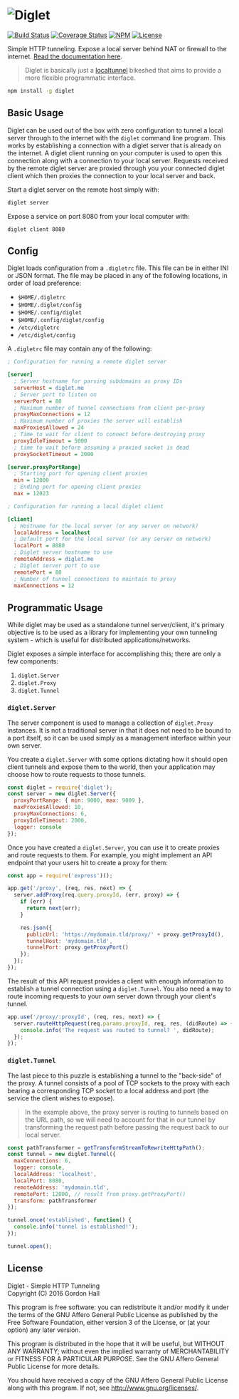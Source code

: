 ![Diglet](https://raw.githubusercontent.com/bookchin/diglet/master/static/diglet.png)
========

[![Build Status](https://img.shields.io/travis/bookchin/diglet.svg?style=flat-square)](https://travis-ci.org/bookchin/diglet)
[![Coverage Status](https://img.shields.io/coveralls/bookchin/diglet.svg?style=flat-square)](https://coveralls.io/r/bookchin/diglet)
[![NPM](https://img.shields.io/npm/v/diglet.svg?style=flat-square)](https://www.npmjs.com/package/diglet)
[![License](https://img.shields.io/badge/license-AGPL3.0-blue.svg?style=flat-square)](https://raw.githubusercontent.com/bookchin/diglet/master/LICENSE)

Simple HTTP tunneling. Expose a local server behind NAT or firewall to the 
internet. [Read the documentation here](http://bookch.in/diglet).

> Diglet is basically just a [localtunnel](https://localtunnel.github.io/www/) 
> bikeshed that aims to provide a more flexible programmatic interface.

```bash
npm install -g diglet
```

Basic Usage
-----------

Diglet can be used out of the box with zero configuration to tunnel a local 
server through to the internet with the `diglet` command line program. This 
works by establishing a connection with a diglet server that is already on 
the internet. A diglet client running on your computer is used to open this 
connection along with a connection to your local server. Requests received
by the remote diglet server are proxied through you your connected diglet 
client which then proxies the connection to your local server and back.

Start a diglet server on the remote host simply with:

```bash
diglet server
```

Expose a service on port 8080 from your local computer with:

```
diglet client 8080
```

Config
------

Diglet loads configuration from a `.digletrc` file. This file can be in either 
INI or JSON format. The file may be placed in any of the following locations, 
in order of load preference:

* `$HOME/.digletrc`
* `$HOME/.diglet/config`
* `$HOME/.config/diglet`
* `$HOME/.config/diglet/config`
* `/etc/digletrc`
* `/etc/diglet/config`

A `.digletrc` file may contain any of the following:

```ini
; Configuration for running a remote diglet server

[server]
  ; Server hostname for parsing subdomains as proxy IDs
  serverHost = diglet.me
  ; Server port to listen on
  serverPort = 80
  ; Maximum number of tunnel connections from client per-proxy
  proxyMaxConnections = 12
  ; Maximum number of proxies the server will establish
  maxProxiesAllowed = 24
  ; Time to wait for client to connect before destroying proxy
  proxyIdleTimeout = 5000
  ; time to wait before assuming a proxied socket is dead
  proxySocketTimeout = 2000

[server.proxyPortRange]
  ; Starting port for opening client proxies
  min = 12000
  ; Ending port for opening client proxies
  max = 12023

; Configuration for running a local diglet client

[client]
  ; Hostname for the local server (or any server on network)
  localAddress = localhost
  ; Default port for the local server (or any server on network)
  localPort = 8080
  ; Diglet server hostname to use
  remoteAddress = diglet.me
  ; Diglet server port to use
  remotePort = 80
  ; Number of tunnel connections to maintain to proxy
  maxConnections = 12
```

Programmatic Usage
------------------

While diglet may be used as a standalone tunnel server/client, it's primary 
objective is to be used as a library for implementing your own tunneling 
system - which is useful for distributed applications/networks.

Diglet exposes a simple interface for accomplishing this; there are only a 
few components:

1. `diglet.Server`
2. `diglet.Proxy`
3. `diglet.Tunnel`

### `diglet.Server`

The server component is used to manage a collection of `diglet.Proxy` 
instances. It is not a traditional server in that it does not need to be bound 
to a port itself, so it can be used simply as a management interface within 
your own server.

You create a `diglet.Server` with some options dictating how it should open 
client tunnels and expose them to the world, then your application may choose 
how to route requests to those tunnels.

```js
const diglet = require('diglet');
const server = new diglet.Server({
  proxyPortRange: { min: 9000, max: 9009 },
  maxProxiesAllowed: 10,
  proxyMaxConnections: 6,
  proxyIdleTimeout: 2000,
  logger: console
});
```

Once you have created a `diglet.Server`, you can use it to create proxies and 
route requests to them. For example, you might implement an API endpoint that 
your users hit to create a proxy for them:

```js
const app = require('express')();

app.get('/proxy', (req, res, next) => {
  server.addProxy(req.query.proxyId, (err, proxy) => {
    if (err) {
      return next(err);
    }

    res.json({
      publicUrl: 'https://mydomain.tld/proxy/' + proxy.getProxyId(),
      tunnelHost: 'mydomain.tld',
      tunnelPort: proxy.getProxyPort()
    });
  });
});
```

The result of this API request provides a client with enough information to 
establish a tunnel connection using a `diglet.Tunnel`. You also need a way to 
route incoming requests to your own server down through your client's tunnel.

```js
app.use('/proxy/:proxyId', (req, res, next) => {
  server.routeHttpRequest(req.params.proxyId, req, res, (didRoute) => {
    console.info('The request was routed to tunnel? ', didRoute);
  });
});
```

### `diglet.Tunnel`

The last piece to this puzzle is establishing a tunnel to the "back-side" of 
the proxy. A tunnel consists of a pool of TCP sockets to the proxy with each 
bearing a corresponding TCP socket to a local address and port (the service 
the client wishes to expose).

> In the example above, the proxy server is routing to tunnels based on the URL 
> path, so we will need to account for that in our tunnel by transforming the 
> request path before passing the request back to our local server.

```js
const pathTransformer = getTransformStreamToRewriteHttpPath();
const tunnel = new diglet.Tunnel({
  maxConnections: 6,
  logger: console,
  localAddress: 'localhost',
  localPort: 8080,
  remoteAddress: 'mydomain.tld',
  remotePort: 12000, // result from proxy.getProxyPort()
  transform: pathTransformer
});

tunnel.once('established', function() {
  console.info('tunnel is established!');
});

tunnel.open();
```

License
-------

Diglet - Simple HTTP Tunneling  
Copyright (C) 2016 Gordon Hall

This program is free software: you can redistribute it and/or modify
it under the terms of the GNU Affero General Public License as published
by the Free Software Foundation, either version 3 of the License, or
(at your option) any later version.

This program is distributed in the hope that it will be useful,
but WITHOUT ANY WARRANTY; without even the implied warranty of
MERCHANTABILITY or FITNESS FOR A PARTICULAR PURPOSE.  See the
GNU Affero General Public License for more details.

You should have received a copy of the GNU Affero General Public License
along with this program.  If not, see http://www.gnu.org/licenses/.


